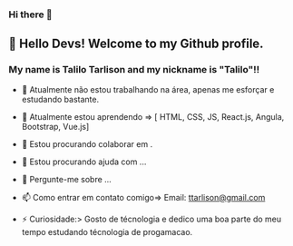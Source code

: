 ### Hi there 👋

## 👋 Hello Devs! Welcome to my Github profile.
### My name is Talilo Tarlison and my nickname is "Talilo"!!

- 🔭 Atualmente não estou trabalhando na área, apenas me esforçar e estudando bastante.
- 🌱 Atualmente estou aprendendo => [ HTML, CSS, JS, React.js, Angula, Bootstrap, Vue.js]
- 👯 Estou procurando colaborar em .
- 🤔 Estou procurando ajuda com ...
- 💬 Pergunte-me sobre ...
- 📫 Como entrar em contato comigo=> Email: ttarlison@gmail.com

- ⚡ Curiosidade:> Gosto de técnologia e dedico uma boa parte do meu tempo estudando técnologia de progamacao.
